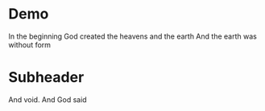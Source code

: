 # Demo
In the beginning God created the heavens and the earth
And the earth was without form
# Subheader
And void. And God said
